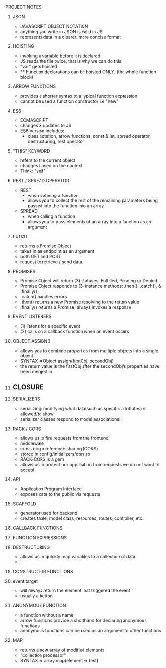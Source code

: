 PROJECT NOTES
1. JSON
    -  JAVASCRIPT OBJECT NOTATION
    - anything you write in JSON is valid in JS
    - represents data in a clearer, more concise format
2. HOISTING
    - invoking a variable before it is declared
    - JS reads the file twice, that is why we can do this. 
    - "var" gets hoisted
    - ** Function declarations can be hoisted ONLY. (the whole function block)
3. ARROW FUNCTIONS
    - provides a shorter syntax to a typical function expression
    - cannot be used a function constructor i.e "new"
4. ES6
     - ECMASCRIPT
     - changes & updates to JS
     - ES6 version includes:
        - class notation, arrow functions, const & let, spread operator, destructuring, rest operator
5. "THIS" KEYWORD
    - refers to the current object
    - changes based on the context
    - Think: "self"
6. REST / SPREAD OPERATOR
    - REST
        - when defining a function
        - allows you to collect the rest of the remaining parameters being passed into the function into an array
    - SPREAD
        - when calling a function
        - allows you to pass elements of an array into a function as an argument
7. FETCH
    - returns a Promise Object
    - takes in an endpoint as an argument
    - both GET and POST
    - request to retrieve / send data
8. PROMISES
    - Promise Object will return (3) statuses: Fulfilled, Pending or Denied.
    - Promise Object responds to (3) instance methods: .then(), .catch(), & .finally()
    - .catch() handles errors
    - .then() returns a new Promise resolving to the return value
    - .finally() returns a Promise, always invokes a response
9. EVENT LISTENERS
    - (1) listens for a specific event
    - (2) calls on a callback function when an event occurs
10. OBJECT.ASSIGN()
    - allows you to combine properties from multiple objects into a single object
    - SYNTAX =>Object.assign(firstObj, secondObj)
    - the return value is the firstObj after the secondObj's properties have been merged in
11. CLOSURE
    -
12. SERIALIZERS
     - serializing: modifying what data(such as specific attributes) is allowed/to show
     - serializer classes respond to model associations!
13. RACK / CORS
    - allows us to fire requests from the frontend
    - middleware
    - cross origin reference sharing (CORS)
    - stored in config/initializers/cors.rb
    - RACK-CORS is a gem
    - allows us to protect our application from requests we do not want to accept
14. API
     - Application Program Interface
     - exposes data to the public via requests
15. SCAFFOLD
     - generator used for backend
     - creates table, model class, resources, routes, controller, etc.
16. CALLBACK FUNCTIONS

17. FUNCTION EXPRESSIONS

18. DESTRUCTURING
    - allows us to quickly map variables to a collection of data
    - 
19. CONSTRUCTOR FUNCTIONS


20. event.target
    - will always return the element that triggered the event
    - usually a button 
21. ANONYMOUS FUNCTION
    - a function without a name 
    - arrow functions provide a shorthand for declaring anonymous functions
    - anonymous functions can be used as an argument to other functions
22. MAP
    - returns a new array of modified elements
    - "collection processor"
    - SYNTAX =>  array.map(element => test)